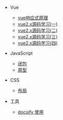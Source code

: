
* Vue
    - [vue响应式原理](vue/v-mode.md) 
    - [vue2.x源码学习(一)](vue/2.x-1.md)
    - [vue2.x源码学习(二)](vue/2.x-2.md)
    - [vue2.x源码学习(三)](vue/2.x-3.md)
    - [vue2.x源码学习(四)](vue/2.x-4.md)



 
    
* JavaScript
    - [闭包](javascript/closure.md)
    - [原型](javascript/prototype.md)

* CSS
    - [布局](css/layout.md)

* 工具 
    - [docsify 使用](other/docsify.md)
